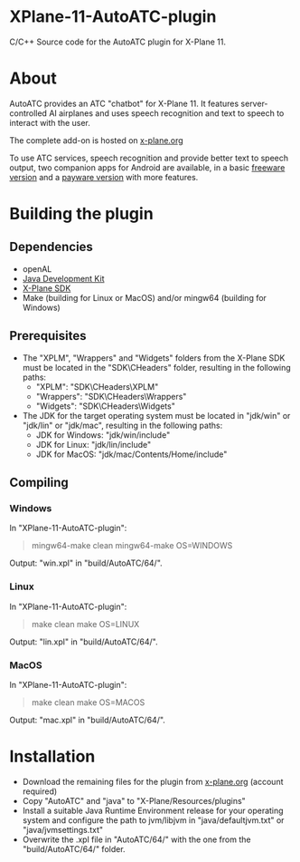 # XPlane-11-AutoATC-plugin
C/C++ Source code for the AutoATC plugin for X-Plane 11.

# About

AutoATC provides an ATC "chatbot" for X-Plane 11. It features server-controlled AI airplanes and uses speech recognition and text to speech to interact with the user.

The complete add-on is hosted on [x-plane.org](https://forums.x-plane.org/index.php?/files/file/45663-main-installation-files-for-autoatc-for-xplane-11/)

To use ATC services, speech recognition and provide better text to speech output, two companion apps for Android are available, in a basic [freeware version](https://play.google.com/store/apps/details?id=org.zem.atctrans) and a [payware version](https://play.google.com/store/apps/details?id=org.zem.atctranspro) with more features.


# Building the plugin
## Dependencies
* openAL
* [Java Development Kit](https://www.oracle.com/java/technologies/javase-jdk14-downloads.html)
* [X-Plane SDK](https://developer.x-plane.com/sdk/plugin-sdk-downloads/)
* Make (building for Linux or MacOS) and/or mingw64 (building for Windows)

## Prerequisites
* The "XPLM", "Wrappers" and "Widgets" folders from the X-Plane SDK must be located in the "SDK\CHeaders" folder, resulting in the following paths:
    * "XPLM": "SDK\CHeaders\XPLM"
    * "Wrappers": "SDK\CHeaders\Wrappers"
    * "Widgets": "SDK\CHeaders\Widgets"
* The JDK for the target operating system must be located in "jdk/win" or "jdk/lin" or "jdk/mac", resulting in the following paths:
    * JDK for Windows: "jdk/win/include"
    * JDK for Linux: "jdk/lin/include"
    * JDK for MacOS: "jdk/mac/Contents/Home/include"

## Compiling
### Windows
In "XPlane-11-AutoATC-plugin":
> mingw64-make clean
> mingw64-make OS=WINDOWS

Output: "win.xpl" in "build/AutoATC/64/".

### Linux
In "XPlane-11-AutoATC-plugin":
> make clean
> make OS=LINUX

Output: "lin.xpl" in "build/AutoATC/64/".

### MacOS
In "XPlane-11-AutoATC-plugin":
> make clean
> make OS=MACOS

Output: "mac.xpl" in "build/AutoATC/64/".

# Installation
* Download the remaining files for the plugin from [x-plane.org](https://forums.x-plane.org/index.php?/files/file/45663-main-installation-files-for-autoatc-for-xplane-11/) (account required)
* Copy "AutoATC" and "java" to "X-Plane/Resources/plugins"
* Install a suitable Java Runtime Environment release for your operating system and configure the path to jvm/libjvm in "java/defaultjvm.txt" or "java/jvmsettings.txt"
* Overwrite the .xpl file in "AutoATC/64/" with the one from the "build/AutoATC/64/" folder.
